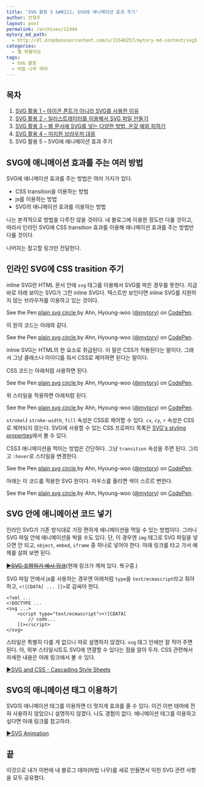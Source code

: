 ```yaml
---
title: 'SVG 활용 5 &#8211; SVG에 애니메이션 효과 주기'
author: 안형우
layout: post
permalink: /archives/11444
mytory_md_path:
  - http://dl.dropboxusercontent.com/u/15546257/mytory-md-content/svg5.md
categories:
  - 웹 퍼블리싱
tags:
  - SVG 활용
  - 마법 나무 테마
---
```


## 목차

1. [SVG 활용 1 – 아이콘 폰트가 아니라 SVG를 사용한 이유](/archives/11169)
2. [SVG 활용 2 – 일러스트레이터를 이용해서 SVG 파일 만들기](/archives/11175)
3. [SVG 활용 3 – 웹 문서에 SVG를 넣는 다양한 방법, 온갖 예외 피하기](/archives/11213)
4. [SVG 활용 4 – 미지원 브라우저 대응](/archives/11338)
5. SVG 활용 5 – SVG에 애니메이션 효과 주기

SVG에 애니메이션 효과를 주는 여러 방법
--------------------------------------

SVG에 애니메이션 효과를 주는 방법은 여러 가지가 있다.

* CSS transition을 이용하는 방법
* js를 이용하는 방법
* SVG의 애니메이션 효과를 이용하는 방법

나는 본격적으로 방법을 다루진 않을 것이다. 내 블로그에 이용한 정도만 다룰 것이고, 따라서 인라인 SVG에 CSS transition 효과를 이용해 애니메이션 효과를 주는 방법만 다룰 것이다.

나머지는 참고할 링크만 전달한다.

인라인 SVG에 CSS trasition 주기
--------------------------------

inline SVG란 HTML 문서 안에 `svg` 태그를 이용해서 SVG를 박은 경우를 뜻한다. 지금 바로 아래 보이는 SVG가 그런 inline SVG다. 텍스트만 보인다면 inline SVG를 지원하지 않는 브라우저를 이용하고 있는 것이다.

<p data-height="268" data-theme-id="0" data-slug-hash="vhpGi" data-default-tab="result" data-user="mytory" class='codepen'>See the Pen <a href='http://codepen.io/mytory/pen/vhpGi/'>plain svg circle </a> by Ahn, Hyoung-woo (<a href='http://codepen.io/mytory'>@mytory</a>) on <a href='http://codepen.io'>CodePen</a>.</p>
<script async src="//assets.codepen.io/assets/embed/ei.js"></script>

이 원의 코드는 아래와 같다.

<p data-height="268" data-theme-id="0" data-slug-hash="vhpGi" data-default-tab="html" data-user="mytory" class='codepen'>See the Pen <a href='http://codepen.io/mytory/pen/vhpGi/'>plain svg circle </a> by Ahn, Hyoung-woo (<a href='http://codepen.io/mytory'>@mytory</a>) on <a href='http://codepen.io'>CodePen</a>.</p>

inlnie SVG는 HTML의 한 요소로 취급된다. 이 말은 CSS가 적용된다는 말이다. 그래서 그냥 클래스나 아이디를 줘서 CSS로 제어하면 된다는 말이다.

CSS 코드는 아래처럼 사용하면 된다.

<p data-height="268" data-theme-id="0" data-slug-hash="GteBD" data-default-tab="css" data-user="mytory" class='codepen'>See the Pen <a href='http://codepen.io/mytory/pen/GteBD/'>plain svg circle </a> by Ahn, Hyoung-woo (<a href='http://codepen.io/mytory'>@mytory</a>) on <a href='http://codepen.io'>CodePen</a>.</p>

위 스타일을 적용하면 아래처럼 된다.

<p data-height="268" data-theme-id="0" data-slug-hash="GteBD" data-default-tab="result" data-user="mytory" class='codepen'>See the Pen <a href='http://codepen.io/mytory/pen/GteBD/'>plain svg circle </a> by Ahn, Hyoung-woo (<a href='http://codepen.io/mytory'>@mytory</a>) on <a href='http://codepen.io'>CodePen</a>.</p>

`stroke`나 `stroke-width`, `fill` 속성은 CSS로 제어할 수 있다. `cx`, `cy`, `r` 속성은 CSS로 제어되지 않는다. SVG에 사용할 수 있는 CSS 프로퍼티 목록은 [SVG's styling properties](http://www.w3.org/TR/SVG/styling.html#SVGStylingProperties)에서 볼 수 있다.

CSS3 애니메이션을 먹이는 방법은 간단하다. 그냥 `transition` 속성을 주면 된다. 그리고 `:hover`로 스타일을 변경한다.

<p data-height="268" data-theme-id="0" data-slug-hash="Aasub" data-default-tab="css" data-user="mytory" class='codepen'>See the Pen <a href='http://codepen.io/mytory/pen/Aasub/'>plain svg circle </a> by Ahn, Hyoung-woo (<a href='http://codepen.io/mytory'>@mytory</a>) on <a href='http://codepen.io'>CodePen</a>.</p>

아래는 이 코드를 적용한 SVG 원이다. 마우스를 올리면 색이 스르르 변한다.

<p data-height="268" data-theme-id="0" data-slug-hash="Aasub" data-default-tab="result" data-user="mytory" class='codepen'>See the Pen <a href='http://codepen.io/mytory/pen/Aasub/'>plain svg circle </a> by Ahn, Hyoung-woo (<a href='http://codepen.io/mytory'>@mytory</a>) on <a href='http://codepen.io'>CodePen</a>.</p>

SVG 안에 애니메이션 코드 넣기
----------------------------

인라인 SVG가 기존 방식대로 가장 편하게 애니메이션을 먹일 수 있는 방법이다. 그러나 SVG 파일 안에 애니메이션을 박을 수도 있다. 단, 이 경우엔 `img` 태그로 SVG 파일을 넣으면 안 되고, `object`, `embed`, `iframe` 중 하나로 넣어야 한다. 아래 링크를 타고 가서 예제를 살펴 보면 된다.

<del>[▶SVG 포함하기 예시 링크](/wp-content/uploads/svg-ex/)</del>(현재 링크가 깨져 있다. 복구중.)

SVG 파일 안에서 js를 사용하는 경우엔 아래처럼 `type`을 `text/ecmascript`라고 줘야 하고, `<![CDATA[ ... ]]>`로 감싸야 한다.

    <?xml ...
    <!DOCTYPE ...
    <svg ...>
        <script type="text/ecmascript"><![CDATA[
            // code...
        ]]></script>
    </svg>

스타일은 특별히 다를 게 없으니 따로 설명하지 않겠다. `svg` 태그 안에만 잘 적어 주면 된다. 아, 외부 스타일시트도 SVG에 연결할 수 있다는 점을 알아 두자. CSS 관련해서 자세한 내용은 아래 링크에서 볼 수 있다.

[▶SVG and CSS - Cascading Style Sheets](http://tutorials.jenkov.com/svg/svg-and-css.html)

SVG의 애니메이션 태그 이용하기
------------------------------

SVG의 애니메이션 태그를 이용하면 더 멋지게 효과를 줄 수 있다. 이건 이번 테마에 전혀 사용하지 않았으니 설명하지 않겠다. 나도 경험이 없다. 애니메이션 태그를 이용하고 싶다면 아래 링크를 참고하라.

[▶SVG Animation](http://tutorials.jenkov.com/svg/svg-animation.html)

끝
-----

이것으로 내가 이번에 내 블로그 테마(마법 나무)를 새로 만들면서 익힌 SVG 관련 사항을 모두 공유했다.
